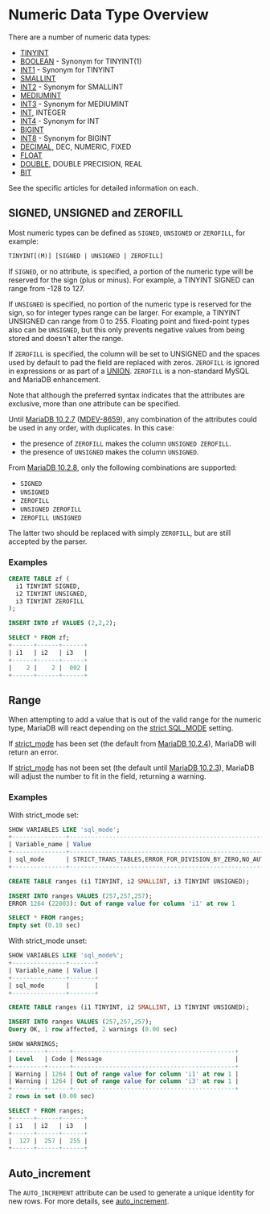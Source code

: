 # Numeric Data Type Overview

There are a number of numeric data types:

- [TINYINT](/columns-storage-engines-and-plugins/data-types/data-types-numeric-data-types/tinyint/)
- [BOOLEAN](/columns-storage-engines-and-plugins/data-types/data-types-numeric-data-types/boolean/) - Synonym for TINYINT(1)
- [INT1](/columns-storage-engines-and-plugins/data-types/data-types-numeric-data-types/int1/) - Synonym for TINYINT
- [SMALLINT](/columns-storage-engines-and-plugins/data-types/data-types-numeric-data-types/smallint/)
- [INT2](/columns-storage-engines-and-plugins/data-types/data-types-numeric-data-types/int2/) - Synonym for SMALLINT
- [MEDIUMINT](/columns-storage-engines-and-plugins/data-types/data-types-numeric-data-types/mediumint/)
- [INT3](/columns-storage-engines-and-plugins/data-types/data-types-numeric-data-types/int3/) - Synonym for MEDIUMINT
- [INT](/columns-storage-engines-and-plugins/data-types/data-types-numeric-data-types/int/), INTEGER
- [INT4](/columns-storage-engines-and-plugins/data-types/data-types-numeric-data-types/int4/) - Synonym for INT
- [BIGINT](/columns-storage-engines-and-plugins/data-types/data-types-numeric-data-types/bigint/)
- [INT8](/columns-storage-engines-and-plugins/data-types/data-types-numeric-data-types/int8/) - Synonym for BIGINT
- [DECIMAL](/columns-storage-engines-and-plugins/data-types/data-types-numeric-data-types/decimal/), DEC, NUMERIC, FIXED
- [FLOAT](/columns-storage-engines-and-plugins/data-types/data-types-numeric-data-types/float/)
- [DOUBLE](/columns-storage-engines-and-plugins/data-types/data-types-numeric-data-types/double/), DOUBLE PRECISION, REAL
- [BIT](/columns-storage-engines-and-plugins/data-types/data-types-numeric-data-types/bit/)

See the specific articles for detailed information on each.

## SIGNED, UNSIGNED and ZEROFILL

Most numeric types can be defined as `SIGNED`, `UNSIGNED` or `ZEROFILL`, for example:

```sql
TINYINT[(M)] [SIGNED | UNSIGNED | ZEROFILL]
```

If `SIGNED`, or no attribute, is specified, a portion of the numeric type will be reserved for the sign (plus or minus). For example, a TINYINT SIGNED can range from -128 to 127.

If `UNSIGNED` is specified, no portion of the numeric type is reserved for the sign, so for integer types range can be larger. For example, a TINYINT UNSIGNED can range from 0 to 255. Floating point and fixed-point types also can be `UNSIGNED`, but this only prevents negative values from being stored and doesn't alter the range.

If `ZEROFILL` is specified, the column will be set to UNSIGNED and the spaces used by default to pad the field are replaced with zeros. `ZEROFILL` is ignored in expressions or as part of a [UNION](/kb/en/union/). `ZEROFILL` is a non-standard MySQL and MariaDB enhancement.

Note that although the preferred syntax indicates that the attributes are exclusive, more than one attribute can be specified.

Until [MariaDB 10.2.7](/kb/en/mariadb-1027-release-notes/) ([MDEV-8659](https://jira.mariadb.org/browse/MDEV-8659)), any combination of the attributes could be used in any order, with duplicates. In this case:

- the presence of `ZEROFILL` makes the column `UNSIGNED ZEROFILL`.
- the presence of `UNSIGNED` makes the column `UNSIGNED`.

From [MariaDB 10.2.8](/kb/en/mariadb-1028-release-notes/), only the following combinations are supported:

- `SIGNED`
- `UNSIGNED`
- `ZEROFILL`
- `UNSIGNED ZEROFILL`
- `ZEROFILL UNSIGNED`

The latter two should be replaced with simply `ZEROFILL`, but are still accepted by the parser.

### Examples

```sql
CREATE TABLE zf (
  i1 TINYINT SIGNED,
  i2 TINYINT UNSIGNED,
  i3 TINYINT ZEROFILL
);

INSERT INTO zf VALUES (2,2,2);

SELECT * FROM zf;
+------+------+------+
| i1   | i2   | i3   |
+------+------+------+
|    2 |    2 |  002 |
+------+------+------+
```

## Range

When attempting to add a value that is out of the valid range for the numeric type, MariaDB will react depending on the [strict SQL_MODE](/kb/en/sql-mode/#strict-mode) setting.

If [strict_mode](/kb/en/sql-mode/#strict-mode) has been set (the default from [MariaDB 10.2.4](/kb/en/mariadb-1024-release-notes/)), MariaDB will return an error.

If [strict_mode](/kb/en/sql-mode/#strict-mode) has not been set (the default until [MariaDB 10.2.3](/kb/en/mariadb-1023-release-notes/)), MariaDB will adjust the number to fit in the field, returning a warning.

### Examples

With strict_mode set:

```sql
SHOW VARIABLES LIKE 'sql_mode';
+---------------+-------------------------------------------------------------------------------------------+
| Variable_name | Value                                                                                     |
+---------------+-------------------------------------------------------------------------------------------+
| sql_mode      | STRICT_TRANS_TABLES,ERROR_FOR_DIVISION_BY_ZERO,NO_AUTO_CREATE_USER,NO_ENGINE_SUBSTITUTION |
+---------------+-------------------------------------------------------------------------------------------+

CREATE TABLE ranges (i1 TINYINT, i2 SMALLINT, i3 TINYINT UNSIGNED);

INSERT INTO ranges VALUES (257,257,257);
ERROR 1264 (22003): Out of range value for column 'i1' at row 1

SELECT * FROM ranges;
Empty set (0.10 sec)
```

With strict_mode unset:

```sql
SHOW VARIABLES LIKE 'sql_mode%';
+---------------+-------+
| Variable_name | Value |
+---------------+-------+
| sql_mode      |       |
+---------------+-------+

CREATE TABLE ranges (i1 TINYINT, i2 SMALLINT, i3 TINYINT UNSIGNED);

INSERT INTO ranges VALUES (257,257,257);
Query OK, 1 row affected, 2 warnings (0.00 sec)

SHOW WARNINGS;
+---------+------+---------------------------------------------+
| Level   | Code | Message                                     |
+---------+------+---------------------------------------------+
| Warning | 1264 | Out of range value for column 'i1' at row 1 |
| Warning | 1264 | Out of range value for column 'i3' at row 1 |
+---------+------+---------------------------------------------+
2 rows in set (0.00 sec)

SELECT * FROM ranges;
+------+------+------+
| i1   | i2   | i3   |
+------+------+------+
|  127 |  257 |  255 |
+------+------+------+
```

## Auto_increment

The `AUTO_INCREMENT` attribute can be used to generate a unique identity for new rows. For more details, see [auto_increment](/columns-storage-engines-and-plugins/data-types/auto_increment/).
